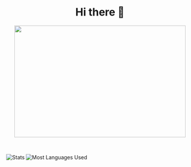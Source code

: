 <p align = "center">
   <h1 align="center">Hi there 👋</h1>
</p>

<p align="center">
     <img width="460" height="300" src="https://cdn.dribbble.com/users/1162077/screenshots/3848914/programmer.gif">
   </p>
   
   <br>
<p align="left">
  <img  src="https://github-readme-stats.vercel.app/api?username=sanchit-sinha&hide=contribs,prs&show_icons=true&theme=radical" alt="Stats" />
  <img src="https://github-readme-stats.vercel.app/api/top-langs/?username=sanchit-sinha&layout=compact" alt="Most Languages Used" /> 
</p>

<!--
**sanchit-sinha/sanchit-sinha** is a ✨ _special_ ✨ repository because its `README.md` (this file) appears on your GitHub profile.

Here are some ideas to get you started:

- 🔭 I’m currently working on ...
- 🌱 I’m currently learning ...
- 👯 I’m looking to collaborate on ...
- 🤔 I’m looking for help with ...
- 💬 Ask me about ...
- 📫 How to reach me: ...
- 😄 Pronouns: ...
- ⚡ Fun fact: ...
-->
